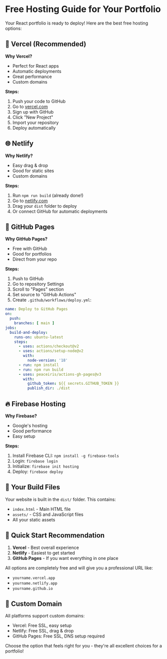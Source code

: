 # Free Hosting Guide for Your Portfolio

Your React portfolio is ready to deploy! Here are the best free hosting options:

## 🚀 **Vercel (Recommended)**

**Why Vercel?**
- Perfect for React apps
- Automatic deployments
- Great performance
- Custom domains

**Steps:**
1. Push your code to GitHub
2. Go to [vercel.com](https://vercel.com)
3. Sign up with GitHub
4. Click "New Project"
5. Import your repository
6. Deploy automatically

## 🌐 **Netlify**

**Why Netlify?**
- Easy drag & drop
- Good for static sites
- Custom domains

**Steps:**
1. Run `npm run build` (already done!)
2. Go to [netlify.com](https://netlify.com)
3. Drag your `dist` folder to deploy
4. Or connect GitHub for automatic deployments

## 📄 **GitHub Pages**

**Why GitHub Pages?**
- Free with GitHub
- Good for portfolios
- Direct from your repo

**Steps:**
1. Push to GitHub
2. Go to repository Settings
3. Scroll to "Pages" section
4. Set source to "GitHub Actions"
5. Create `.github/workflows/deploy.yml`:

```yaml
name: Deploy to GitHub Pages
on:
  push:
    branches: [ main ]
jobs:
  build-and-deploy:
    runs-on: ubuntu-latest
    steps:
      - uses: actions/checkout@v2
      - uses: actions/setup-node@v2
        with:
          node-version: '18'
      - run: npm install
      - run: npm run build
      - uses: peaceiris/actions-gh-pages@v3
        with:
          github_token: ${{ secrets.GITHUB_TOKEN }}
          publish_dir: ./dist
```

## 🔥 **Firebase Hosting**

**Why Firebase?**
- Google's hosting
- Good performance
- Easy setup

**Steps:**
1. Install Firebase CLI: `npm install -g firebase-tools`
2. Login: `firebase login`
3. Initialize: `firebase init hosting`
4. Deploy: `firebase deploy`

## 📁 **Your Build Files**

Your website is built in the `dist/` folder. This contains:
- `index.html` - Main HTML file
- `assets/` - CSS and JavaScript files
- All your static assets

## 🎯 **Quick Start Recommendation**

1. **Vercel** - Best overall experience
2. **Netlify** - Easiest to get started
3. **GitHub Pages** - If you want everything in one place

All options are completely free and will give you a professional URL like:
- `yourname.vercel.app`
- `yourname.netlify.app`
- `yourname.github.io`

## 🔧 **Custom Domain**

All platforms support custom domains:
- Vercel: Free SSL, easy setup
- Netlify: Free SSL, drag & drop
- GitHub Pages: Free SSL, DNS setup required

Choose the option that feels right for you - they're all excellent choices for a portfolio! 